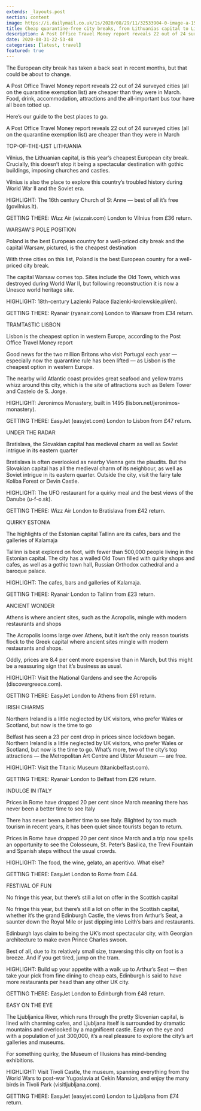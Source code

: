 ```yaml
---
extends: _layouts.post
section: content
image: https://i.dailymail.co.uk/1s/2020/08/29/11/32533904-0-image-a-15_1598697227650.jpg 
title: Cheap quarantine-free city breaks, from Lithuanias capital to Lisbon 
description: A Post Office Travel Money report reveals 22 out of 24 surveyed cities (all on the quarantine exemption list) are cheaper than they were in March. Heres our guide to the best places to go. 
date: 2020-08-31-22-53-48 
categories: [latest, travel] 
featured: true 
--- 
```

The European city break has taken a back seat in recent months, but that could be about to change.

A Post Office Travel Money report reveals 22 out of 24 surveyed cities (all on the quarantine exemption list) are cheaper than they were in March. Food, drink, accommodation, attractions and the all-important bus tour have all been totted up. 

Here’s our guide to the best places to go.

A Post Office Travel Money report reveals 22 out of 24 surveyed cities (all on the quarantine exemption list) are cheaper than they were in March

TOP-OF-THE-LIST LITHUANIA

Vilnius, the Lithuanian capital, is this year’s cheapest European city break. Crucially, this doesn’t stop it being a spectacular destination with gothic buildings, imposing churches and castles.

Vilnius is also the place to explore this country’s troubled history during World War II and the Soviet era.

HIGHLIGHT: The 16th century Church of St Anne — best of all it’s free (govilnius.lt).

GETTING THERE: Wizz Air (wizzair.com) London to Vilnius from £36 return.

WARSAW’S POLE POSITION 

Poland is the best European country for a well-priced city break and the capital Warsaw, pictured, is the cheapest destination

With three cities on this list, Poland is the best European country for a well-priced city break.

The capital Warsaw comes top. Sites include the Old Town, which was destroyed during World War II, but following reconstruction it is now a Unesco world heritage site.

HIGHLIGHT: 18th-century Lazienki Palace (lazienki-krolewskie.pl/en).

GETTING THERE: Ryanair (ryanair.com) London to Warsaw from £34 return.

TRAMTASTIC LISBON

Lisbon is the cheapest option in western Europe, according to the Post Office Travel Money report

Good news for the two million Britons who visit Portugal each year — especially now the quarantine rule has been lifted — as Lisbon is the cheapest option in western Europe.

The nearby wild Atlantic coast provides great seafood and yellow trams whizz around this city, which is the site of attractions such as Belem Tower and Castelo de S. Jorge.

HIGHLIGHT: Jeronimos Monastery, built in 1495 (lisbon.net/jeronimos-monastery).

GETTING THERE: EasyJet (easyjet.com) London to Lisbon from £47 return.

UNDER THE RADAR

Bratislava, the Slovakian capital has medieval charm as well as Soviet intrigue in its eastern quarter 

Bratislava is often overlooked as nearby Vienna gets the plaudits. But the Slovakian capital has all the medieval charm of its neighbour, as well as Soviet intrigue in its eastern quarter. Outside the city, visit the fairy tale Koliba Forest or Devin Castle.

HIGHLIGHT: The UFO restaurant for a quirky meal and the best views of the Danube (u-f-o.sk).

GETTING THERE: Wizz Air London to Bratislava from £42 return.

QUIRKY ESTONIA

The highlights of the Estonian capital Tallinn are its cafes, bars and the galleries of Kalamaja

Tallinn is best explored on foot, with fewer than 500,000 people living in the Estonian capital. The city has a walled Old Town filled with quirky shops and cafes, as well as a gothic town hall, Russian Orthodox cathedral and a baroque palace.

HIGHLIGHT: The cafes, bars and galleries of Kalamaja.

GETTING THERE: Ryanair London to Tallinn from £23 return.

ANCIENT WONDER

Athens is where ancient sites, such as the Acropolis, mingle with modern restaurants and shops

The Acropolis looms large over Athens, but it isn’t the only reason tourists flock to the Greek capital where ancient sites mingle with modern restaurants and shops.

Oddly, prices are 8.4 per cent more expensive than in March, but this might be a reassuring sign that it’s business as usual.

HIGHLIGHT: Visit the National Gardens and see the Acropolis (discovergreece.com).

GETTING THERE: EasyJet London to Athens from £61 return.

IRISH CHARMS

Northern Ireland is a little neglected by UK visitors, who prefer Wales or Scotland, but now is the time to go

Belfast has seen a 23 per cent drop in prices since lockdown began. Northern Ireland is a little neglected by UK visitors, who prefer Wales or Scotland, but now is the time to go. What’s more, two of the city’s top attractions — the Metropolitan Art Centre and Ulster Museum — are free.

HIGHLIGHT: Visit the Titanic Museum (titanicbelfast.com).

GETTING THERE: Ryanair London to Belfast from £26 return.

INDULGE IN ITALY

Prices in Rome have dropped 20 per cent since March meaning there has never been a better time to see Italy 

There has never been a better time to see Italy. Blighted by too much tourism in recent years, it has been quiet since tourists began to return.

Prices in Rome have dropped 20 per cent since March and a trip now spells an opportunity to see the Colosseum, St. Peter’s Basilica, the Trevi Fountain and Spanish steps without the usual crowds.

HIGHLIGHT: The food, the wine, gelato, an aperitivo. What else?

GETTING THERE: EasyJet London to Rome from £44.

FESTIVAL OF FUN

No fringe this year, but there’s still a lot on offer in the Scottish capital

No fringe this year, but there’s still a lot on offer in the Scottish capital, whether it’s the grand Edinburgh Castle, the views from Arthur’s Seat, a saunter down the Royal Mile or just dipping into Leith’s bars and restaurants.

Edinburgh lays claim to being the UK’s most spectacular city, with Georgian architecture to make even Prince Charles swoon.

Best of all, due to its relatively small size, traversing this city on foot is a breeze. And if you get tired, jump on the tram.

HIGHLIGHT: Build up your appetite with a walk up to Arthur’s Seat — then take your pick from fine dining to cheap eats, Edinburgh is said to have more restaurants per head than any other UK city.

GETTING THERE: EasyJet London to Edinburgh from £48 return.

EASY ON THE EYE

The Ljubljanica River, which runs through the pretty Slovenian capital, is lined with charming cafes, and Ljubljana itself is surrounded by dramatic mountains and overlooked by a magnificent castle. Easy on the eye and with a population of just 300,000, it’s a real pleasure to explore the city’s art galleries and museums.

For something quirky, the Museum of Illusions has mind-bending exhibitions.

HIGHLIGHT: Visit Tivoli Castle, the museum, spanning everything from the World Wars to post-war Yugoslavia at Cekin Mansion, and enjoy the many birds in Tivoli Park (visitljubljana.com).

GETTING THERE: EasyJet (easyjet.com) London to Ljubljana from £74 return.

